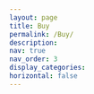 ```yaml
---
layout: page
title: Buy
permalink: /Buy/
description:
nav: true
nav_order: 3
display_categories:
horizontal: false
---
```

